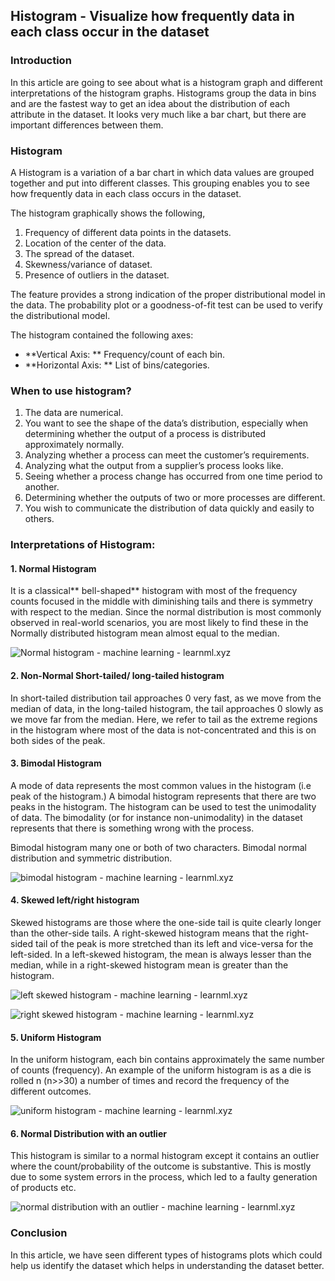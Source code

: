 ## Histogram - Visualize how frequently data in each class occur in the dataset

### Introduction

In this article are going to see about what is a histogram graph and different interpretations of the histogram graphs. Histograms group the data in bins and are the fastest way to get an idea about the distribution of each attribute in the dataset. It looks very much like a bar chart, but there are important differences between them.


### Histogram

A Histogram is a variation of a bar chart in which data values are grouped together and put into different classes. This grouping enables you to see how frequently data in each class occurs in the dataset. 

The histogram graphically shows the following, 
1. Frequency of different data points in the datasets. 
2. Location of the center of the data. 
3. The spread of the dataset. 
4. Skewness/variance of dataset. 
5. Presence of outliers in the dataset. 

The feature provides a strong indication of the proper distributional model in the data. The probability plot or a goodness-of-fit test can be used to verify the distributional model. 

The histogram contained the following axes:
- **Vertical Axis: ** Frequency/count of each bin. 
- **Horizontal Axis: ** List of bins/categories.


### When to use histogram?

1. The data are numerical.
2. You want to see the shape of the data’s distribution, especially when determining whether the output of a process is distributed approximately normally.
3. Analyzing whether a process can meet the customer’s requirements.
4. Analyzing what the output from a supplier’s process looks like.
5. Seeing whether a process change has occurred from one time period to another.
6. Determining whether the outputs of two or more processes are different.
7. You wish to communicate the distribution of data quickly and easily to others.


### Interpretations of Histogram: 

#### 1. Normal Histogram
It is a classical** bell-shaped** histogram with most of the frequency counts focused in the middle with diminishing tails and there is symmetry with respect to the median.  Since the normal distribution is most commonly observed in real-world scenarios, you are most likely to find these in the Normally distributed histogram mean almost equal to the median.  


![Normal histogram - machine learning - learnml.xyz](https://cdn.hashnode.com/res/hashnode/image/upload/v1648039175724/TRd5kJNfO.png)


#### 2. Non-Normal Short-tailed/ long-tailed histogram

In short-tailed distribution tail approaches 0 very fast, as we move from the median of data, in the long-tailed histogram, the tail approaches 0 slowly as we move far from the median. Here, we refer to tail as the extreme regions in the histogram where most of the data is not-concentrated and this is on both sides of the peak. 


#### 3. Bimodal Histogram
A mode of data represents the most common values in the histogram (i.e peak of the histogram.) A bimodal histogram represents that there are two peaks in the histogram. The histogram can be used to test the unimodality of data. The bimodality (or for instance non-unimodality) in the dataset represents that there is something wrong with the process. 

Bimodal histogram many one or both of two characters. Bimodal normal distribution and symmetric distribution. 


![bimodal histogram - machine learning - learnml.xyz](https://cdn.hashnode.com/res/hashnode/image/upload/v1648039267625/WFVsraugo.png)

#### 4. Skewed left/right histogram

Skewed histograms are those where the one-side tail is quite clearly longer than the other-side tails. A right-skewed histogram means that the right-sided tail of the peak is more stretched than its left and vice-versa for the left-sided. In a left-skewed histogram, the mean is always lesser than the median, while in a right-skewed histogram mean is greater than the histogram. 


![left skewed histogram - machine learning - learnml.xyz](https://cdn.hashnode.com/res/hashnode/image/upload/v1648039325581/FepqxpoyP.png)


![right skewed histogram - machine learning - learnml.xyz](https://cdn.hashnode.com/res/hashnode/image/upload/v1648039354851/3CNkqYcWl.png)


#### 5. Uniform Histogram
In the uniform histogram, each bin contains approximately the same number of counts (frequency). An example of the uniform histogram is as a die is rolled n (n>>30) a number of times and record the frequency of the different outcomes. 


![uniform histogram - machine learning - learnml.xyz](https://cdn.hashnode.com/res/hashnode/image/upload/v1648039410520/BDU-_Kuyr.png)

#### 6. Normal Distribution with an outlier

This histogram is similar to a normal histogram except it contains an outlier where the count/probability of the outcome is substantive. This is mostly due to some system errors in the process, which led to a faulty generation of products etc.


![normal distribution with an outlier - machine learning - learnml.xyz](https://cdn.hashnode.com/res/hashnode/image/upload/v1648039444755/mDhowHEPS.png)


### Conclusion

In this article, we have seen different types of histograms plots which could help us identify the dataset which helps in understanding the dataset better. 